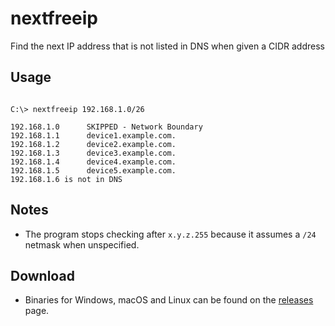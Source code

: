 # nextfreeip
Find the next IP address that is not listed in DNS when given a CIDR address


## Usage

```shell

C:\> nextfreeip 192.168.1.0/26

192.168.1.0      SKIPPED - Network Boundary
192.168.1.1      device1.example.com.
192.168.1.2      device2.example.com.
192.168.1.3      device3.example.com.
192.168.1.4      device4.example.com.
192.168.1.5      device5.example.com.
192.168.1.6 is not in DNS

```

## Notes
* The program stops checking after `x.y.z.255` because it assumes a `/24` netmask when unspecified.

## Download
* Binaries for Windows, macOS and Linux can be found on the [releases](https://github.com/jftuga/nextfreeip/releases) page.
